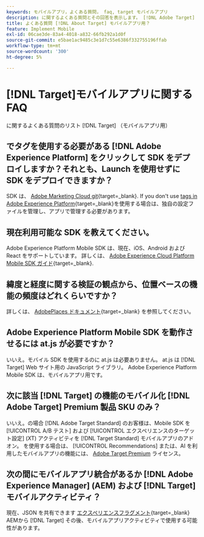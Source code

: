 ```yaml
---
keywords: モバイルアプリ，よくある質問， faq, target モバイルアプリ
description: に関するよくある質問とその回答を表示します。 [!DNL Adobe Target] （モバイルアプリ用）
title: よくある質問 [!DNL About Target] モバイルアプリ用？
feature: Implement Mobile
exl-id: 06cae3de-83a4-4018-a832-66fb292a1d0f
source-git-commit: e5bae1ac9485c3e1d7c55e6386f332755196ffab
workflow-type: tm+mt
source-wordcount: '300'
ht-degree: 5%

---
```


# [!DNL Target]モバイルアプリに関する FAQ

に関するよくある質問のリスト [!DNL Target] （モバイルアプリ用）

## でタグを使用する必要がある [!DNL Adobe Experience Platform] をクリックして SDK をデプロイしますか？それとも、Launch を使用せずに SDK をデプロイできますか？

SDK は、 [Adobe Marketing Cloud git](https://github.com/Adobe-Marketing-Cloud/acp-sdks/){target=_blank}. If you don't use [tags in Adobe Experience Platform](https://experienceleague.adobe.com/docs/experience-platform/tags/home.html?lang=ja){target=_blank}を使用する場合は、独自の設定ファイルを管理し、アプリで管理する必要があります。

## 現在利用可能な SDK を教えてください。

Adobe Experience Platform Mobile SDK は、現在、iOS、Android および React をサポートしています。 詳しくは、 [Adobe Experience Cloud Platform Mobile SDK ガイド](https://experienceleague.adobe.com/docs/mobile.html?lang=ja){target=_blank}.

## 緯度と経度に関する検証の観点から、位置ベースの機能の頻度はどれくらいですか？

詳しくは、 [AdobePlaces ドキュメント](https://experienceleague.adobe.com/docs/places/using/home.html){target=_blank} を参照してください。

## Adobe Experience Platform Mobile SDK を動作させるには at.js が必要ですか？

いいえ。モバイル SDK を使用するのに at.js は必要ありません。 at.js は [!DNL Target] Web サイト用の JavaScript ライブラリ。 Adobe Experience Platform Mobile SDK は、モバイルアプリ用です。

## 次に該当 [!DNL Target] の機能のモバイル化 [!DNL Adobe Target] Premium 製品 SKU のみ？

いいえ。の場合 [!DNL Adobe Target Standard] のお客様は、Mobile SDK を [!UICONTROL A/B テスト] および [!UICONTROL エクスペリエンスのターゲット設定] (XT) アクティビティを [!DNL Target Standard] モバイルアプリのアドオン。 を使用する場合は、 [!UICONTROL Recommendations] または、AI を利用したモバイルアプリの機能には、 [Adobe Target Premium](https://experienceleague.adobe.com/docs/target/using/introduction/intro.html#premium) ライセンス。

## 次の間にモバイルアプリ統合があるか [!DNL Adobe Experience Manager] (AEM) および [!DNL Target] モバイルアクティビティ？

現在、JSON を共有できます [エクスペリエンスフラグメント](https://experienceleague.adobe.com/docs/target/using/experiences/offers/aem-experience-fragments.html){target=_blank} AEMから [!DNL Target] その後、モバイルアプリアクティビティで使用する可能性があります。

